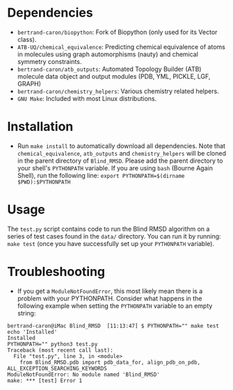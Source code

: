 # Dependencies

* `bertrand-caron/biopython`: Fork of Biopython (only used for its Vector class).
* `ATB-UQ/chemical_equivalence`: Predicting chemical equivalence of atoms in molecules using graph automorphisms (nauty) and chemical symmetry constraints.
* `bertrand-caron/atb_outputs`: Automated Topology Builder (ATB) molecule data object and output modules (PDB, YML, PICKLE, LGF, GRAPH)
* `bertrand-caron/chemistry_helpers`: Various chemistry related helpers.
* `GNU Make`: Included with most Linux distributions.

# Installation

* Run `make install` to automatically download all dependencies.
Note that `chemical_equivalence`, `atb_outputs` and `chemistry_helpers` will be cloned in the parent directory of `Blind_RMSD`.
Please add the parent directory to your shell's `PYTHONPATH` variable.
If you are using `bash` (Bourne Again Shell), run the following line:
`export PYTHONPATH=$(dirname $PWD):$PYTHONPATH`

# Usage

The `test.py` script contains code to run the Blind RMSD algorithm on a series of test cases found in the `data/` directory.
You can run it by running: `make test` (once you have successfully set up your `PYTHONPATH` variable).

# Troubleshooting

* If you get a `ModuleNotFoundError`, this most likely mean there is a problem with your PYTHONPATH.
Consider what happens in the following example when setting the `PYTHONPATH` variable to an empty string:

```
bertrand-caron@iMac Blind_RMSD  [11:13:47] $ PYTHONPATH="" make test
echo 'Installed'
Installed
PYTHONPATH="" python3 test.py
Traceback (most recent call last):
  File "test.py", line 3, in <module>
    from Blind_RMSD.pdb import pdb_data_for, align_pdb_on_pdb, ALL_EXCEPTION_SEARCHING_KEYWORDS
ModuleNotFoundError: No module named 'Blind_RMSD'
make: *** [test] Error 1
```

